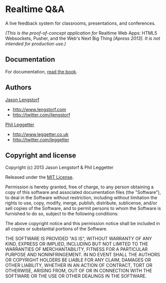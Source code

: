 Realtime Q&A
============

A live feedback system for classrooms, presentations, and conferences.

_(This is the proof-of-concept application for_ Realtime Web Apps: HTML5 Websockets, Pusher, and the Web's Next Big Thing _[Apress 2013]. It is not intended for production use.)_

Documentation
-------------

For documentation, [read the book][1].

Authors
-------

[Jason Lengstorf][2]

* http://www.lengstorf.com
* http://twitter.com/jlengstorf

[Phil Leggetter][3]

* http://www.leggetter.co.uk
* http://twitter.com/leggetter

Copyright  and license
----------------------

Copyright (c) 2013 Jason Lengstorf & Phil Leggetter

Released under the [MIT License][4].

Permission is hereby granted, free of charge, to any person obtaining a copy of this software and associated documentation files (the "Software"), to deal in the Software without restriction, including without limitation the rights to use, copy, modify, merge, publish, distribute, sublicense, and/or sell copies of the Software, and to permit persons to whom the Software is furnished to do so, subject to the following conditions:

The above copyright notice and this permission notice shall be included in all copies or substantial portions of the Software.

THE SOFTWARE IS PROVIDED "AS IS", WITHOUT WARRANTY OF ANY KIND, EXPRESS OR IMPLIED, INCLUDING BUT NOT LIMITED TO THE WARRANTIES OF MERCHANTABILITY, FITNESS FOR A PARTICULAR PURPOSE AND NONINFRINGEMENT. IN NO EVENT SHALL THE AUTHORS OR COPYRIGHT HOLDERS BE LIABLE FOR ANY CLAIM, DAMAGES OR OTHER LIABILITY, WHETHER IN AN ACTION OF CONTRACT, TORT OR OTHERWISE, ARISING FROM, OUT OF OR IN CONNECTION WITH THE SOFTWARE OR THE USE OR OTHER DEALINGS IN THE SOFTWARE.

[1]: http://amzn.to/S2HRiS
[2]: https://github.com/jlengstorf
[3]: https://github.com/leggetter
[4]: http://opensource.org/licenses/mit-license.php

